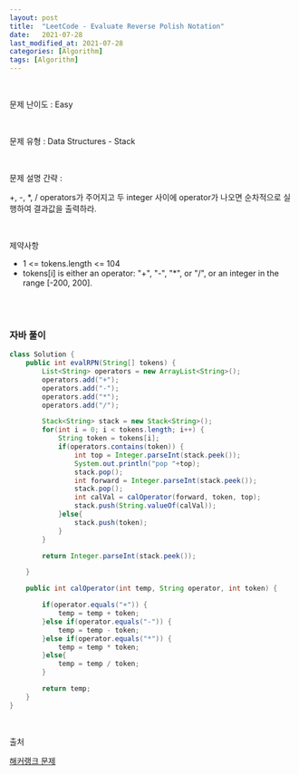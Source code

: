 ```yaml
---
layout: post
title:  "LeetCode - Evaluate Reverse Polish Notation"
date:   2021-07-28
last_modified_at: 2021-07-28
categories: [Algorithm]
tags: [Algorithm]
---
```


<br/>

문제 난이도 : Easy

<br/>

문제 유형 : Data Structures - Stack

<br/>

문제 설명 간략 :    

+, -, *, / operators가 주어지고 두 integer 사이에 operator가 나오면 순차적으로 실행하여 결과값을 출력하라.


<br/>

제약사항

- 1 <= tokens.length <= 104
- tokens[i] is either an operator: "+", "-", "*", or "/", or an integer in the range [-200, 200].

<br/>
   

<br/>

### 자바 풀이

```java
class Solution {
    public int evalRPN(String[] tokens) {
        List<String> operators = new ArrayList<String>();
        operators.add("+");
        operators.add("-");
        operators.add("*");
        operators.add("/");

        Stack<String> stack = new Stack<String>();
        for(int i = 0; i < tokens.length; i++) {
            String token = tokens[i];
            if(operators.contains(token)) {
                int top = Integer.parseInt(stack.peek());
                System.out.println("pop "+top);
                stack.pop();
                int forward = Integer.parseInt(stack.peek());
                stack.pop();
                int calVal = calOperator(forward, token, top);
                stack.push(String.valueOf(calVal));
            }else{
                stack.push(token);
            }
        }

        return Integer.parseInt(stack.peek());

    }

    public int calOperator(int temp, String operator, int token) {

        if(operator.equals("+")) {
            temp = temp + token;
        }else if(operator.equals("-")) {
            temp = temp - token;
        }else if(operator.equals("*")) {
            temp = temp * token;
        }else{
            temp = temp / token;
        }

        return temp;
    }
}


```

<br/>

출처

[해커랭크 문제](https://leetcode.com/explore/learn/card/queue-stack/230/usage-stack/1394/)